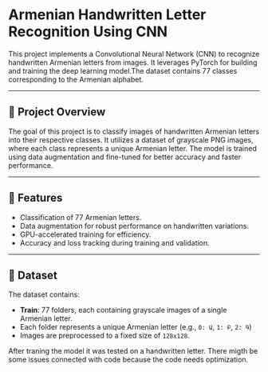 # Armenian Handwritten Letter Recognition Using CNN

This project implements a Convolutional Neural Network (CNN) to recognize handwritten Armenian letters from images.
It leverages PyTorch for building and training the deep learning model.The dataset contains 77 classes corresponding to the Armenian alphabet.

---

## 📝 Project Overview

The goal of this project is to classify images of handwritten Armenian letters into their respective classes.
It utilizes a dataset of grayscale PNG images, where each class represents a unique Armenian letter.
The model is trained using data augmentation and fine-tuned for better accuracy and faster performance.

---

## 🚀 Features
- Classification of 77 Armenian letters.
- Data augmentation for robust performance on handwritten variations.
- GPU-accelerated training for efficiency.
- Accuracy and loss tracking during training and validation.

---

## 📂 Dataset
The dataset contains:
- **Train**: 77 folders, each containing grayscale images of a single Armenian letter.
- Each folder represents a unique Armenian letter (e.g., `0: Ա`, `1: Բ`, `2: Գ`)
- Images are preprocessed to a fixed size of `128x128`.

After traning the model it was tested on a handwritten letter. 
There migth be some issues connected with code because the code needs optimization.  
